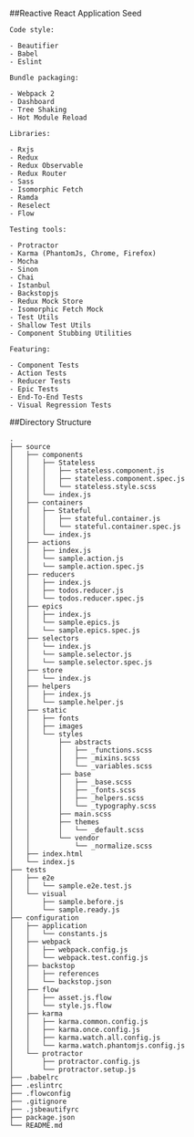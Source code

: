 ##Reactive React Application Seed


`Code style:`

	- Beautifier
	- Babel
	- Eslint

`Bundle packaging:`

	- Webpack 2
	- Dashboard
	- Tree Shaking
	- Hot Module Reload
	
`Libraries:`

	- Rxjs
	- Redux
	- Redux Observable
	- Redux Router
	- Sass
	- Isomorphic Fetch
	- Ramda
	- Reselect
	- Flow

`Testing tools:`

	- Protractor
	- Karma (PhantomJs, Chrome, Firefox)
	- Mocha
	- Sinon
	- Chai
	- Istanbul
	- Backstopjs
	- Redux Mock Store
	- Isomorphic Fetch Mock
	- Test Utils
	- Shallow Test Utils
	- Component Stubbing Utilities

`Featuring:`

	- Component Tests
	- Action Tests
	- Reducer Tests
	- Epic Tests
	- End-To-End Tests
	- Visual Regression Tests

##Directory Structure

	.
	├── source
	│   ├── components
	│   │   ├── Stateless
	│   │   │   ├── stateless.component.js
	│   │   │   ├── stateless.component.spec.js
	│   │   │   └── stateless.style.scss
	│   │   └── index.js
	│   ├── containers
	│   │   ├── Stateful
	│   │   │   ├── stateful.container.js
	│   │   │   └── stateful.container.spec.js
	│   │   └── index.js
	│   ├── actions
	│   │   ├── index.js
	│   │   └── sample.action.js
	│   │   └── sample.action.spec.js
	│   ├── reducers
	│   │   ├── index.js
	│   │   ├── todos.reducer.js
	│   │   └── todos.reducer.spec.js
	│   ├── epics
	│   │   ├── index.js
	│   │   └── sample.epics.js
	│   │   └── sample.epics.spec.js
	│   ├── selectors
	│   │   └── index.js
	│   │   └── sample.selector.js
	│   │   └── sample.selector.spec.js
	│   ├── store
	│   │   └── index.js
	│   ├── helpers
	│   │   ├── index.js
	│   │   └── sample.helper.js
	│   ├── static
	│   │   ├── fonts
	│   │   ├── images
	│   │   └── styles
	│   │       ├── abstracts
	│   │       │   ├── _functions.scss
	│   │       │   ├── _mixins.scss
	│   │       │   └── _variables.scss
	│   │       ├── base
	│   │       │   ├── _base.scss
	│   │       │   ├── _fonts.scss
	│   │       │   ├── _helpers.scss
	│   │       │   └── _typography.scss
	│   │       ├── main.scss
	│   │       ├── themes
	│   │       │   └── _default.scss
	│   │       └── vendor
	│   │           └── _normalize.scss
	│   ├── index.html
	│   └── index.js
	├── tests
	│   ├── e2e
	│   │   └── sample.e2e.test.js
	│   └── visual
	│       ├── sample.before.js
	│       └── sample.ready.js
	├── configuration
	│   ├── application
	│   │   └── constants.js
	│   ├── webpack
	│   │   ├── webpack.config.js
	│   │   └── webpack.test.config.js
	│   ├── backstop
	│   │   ├── references
	│   │   └── backstop.json
	│   ├── flow
	│   │   ├── asset.js.flow
	│   │   └── style.js.flow
	│   ├── karma
	│   │   ├── karma.common.config.js
	│   │   ├── karma.once.config.js
	│   │   ├── karma.watch.all.config.js
	│   │   └── karma.watch.phantomjs.config.js
	│   └── protractor
	│       ├── protractor.config.js
	│       └── protractor.setup.js
	├── .babelrc
	├── .eslintrc
	├── .flowconfig
	├── .gitignore
	├── .jsbeautifyrc
	├── package.json
	└── README.md
